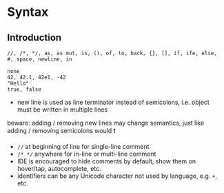 # Syntax



## Introduction

```
//, /*, */, as, as mut, is, (), of, to, back, {}, [], if, ife, else, #, space, newline, in
```

```
none
42, 42.1, 42e1, -42
"Hello"
true, false
```

- new line is used as line terminator instead of semicolons, i.e. object must be written in multiple lines
<!-- todo: what if lines get too long? How to allow multiple lines without new line? Just let editor wrap lines? -->
beware: adding / removing new lines may change semantics, just like adding / removing semicolons would ❗️
- `//` at beginning of line for single-line comment
- `/* */` anywhere for in-line or multi-line comment
- IDE is encouraged to hide comments by default, show them on hover/tap, autocomplete, etc.
- identifiers can be any Unicode character not used by language, e.g. `+`, etc.
<!-- todo: what about space, tab, etc? What are undesired Unicode characters?
needs to use snake_Case?
-->